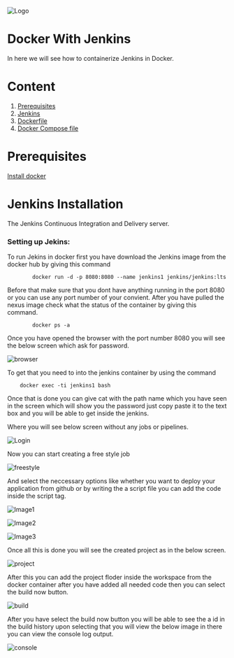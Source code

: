 ![Logo](https://github.com/TharaniRajan/Jenkins-Docker/blob/master/docs/GeppettoIcon.png?raw=true"Logo")

# Docker With Jenkins<br/>
   In here we will see how to containerize Jenkins in Docker.

# Content
1. [Prerequisites](#prerequisites)
1. [Jenkins](#jenkins-installation)
1. [Dockerfile](#https://github.com/TharaniRajan/Jenkins-Docker/blob/master/Dockerfile)
1. [Docker Compose file](#https://github.com/TharaniRajan/Jenkins-Docker/blob/master/docker-compose.yml)

# Prerequisites<br/> 
  [Install docker](https://docs.docker.com/install/)
  
# Jenkins Installation
  The Jenkins Continuous Integration and Delivery server.
  
  ### Setting up Jekins:<br/>
   To run Jekins in docker first you have download the Jenkins image from the docker hub by giving this command
   
            docker run -d -p 8080:8080 --name jenkins1 jenkins/jenkins:lts
            
   Before that make sure that you dont have anything running in the port 8080 or you can use any port number of your convient.
 After you have pulled the nexus image check what the status of the container by giving this command.
 
            docker ps -a
            
Once you have opened the browser with the port number 8080 you will see the below screen which ask for password.

   ![browser](https://github.com/TharaniRajan/Jenkins-Docker/blob/master/docs/Selection_066.png?raw=true"browser")

To get that you need to into the jenkins container by using the command

        docker exec -ti jenkins1 bash
        
Once that is done you can give cat with the path name which you have seen in the screen which will show you the password just copy paste it to the text box and you will be able to get inside the jenkins.

  Where you will see below screen without any jobs or pipelines.
  
  ![Login](https://github.com/TharaniRajan/Jenkins-Docker/blob/master/docs/Selection_067.png?raw=true"Login")
  
  Now you can start creating a free style job 
  
  ![freestyle](https://github.com/TharaniRajan/Jenkins-Docker/blob/master/docs/Selection_068.png?raw=true"freestyle")
  
  And select the neccessary options like whether you want to deploy your application from github or by writing the a script file you can add the code inside the script tag.
  
  ![Image1](https://github.com/TharaniRajan/Jenkins-Docker/blob/master/docs/Selection_069.png?raw=true"Image1")
  
  ![Image2](https://github.com/TharaniRajan/Jenkins-Docker/blob/master/docs/Selection_070.png?raw=true"Image2")
  
  ![Image3](https://github.com/TharaniRajan/Jenkins-Docker/blob/master/docs/Selection_071.png?raw=true"Image3")
  
  Once all this is done you will see the created project as in the below screen.
  
  ![project](https://github.com/TharaniRajan/Jenkins-Docker/blob/master/docs/Selection_072.png?raw=true"project")
  
  After this you can add the project floder inside the workspace from the docker container after you have added all needed code then you can select the build now button.
  
  ![build](https://github.com/TharaniRajan/Jenkins-Docker/blob/master/docs/Tooltip_073.png?raw=true"build")
  
  After you have select the build now button you will be able to see the a id in the build history upon selecting that you will view the below image in there you can view the console log output.
  
  ![console](https://github.com/TharaniRajan/Jenkins-Docker/blob/master/docs/Selection_074.png?raw=true"console")
  
